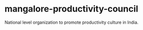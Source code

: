 # mangalore-productivity-council
National level organization to promote productivity culture in India.
